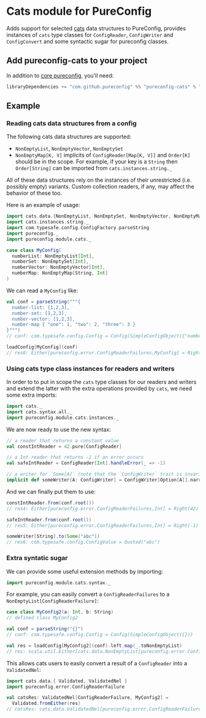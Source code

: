 # Cats module for PureConfig

Adds support for selected [cats](http://typelevel.org/cats/) data structures to PureConfig, provides instances of
`cats` type classes for `ConfigReader`,  `ConfigWriter` and `ConfigConvert` and some syntactic sugar for pureconfig
classes.

## Add pureconfig-cats to your project

In addition to [core pureconfig](https://github.com/pureconfig/pureconfig), you'll need:

```scala
libraryDependencies += "com.github.pureconfig" %% "pureconfig-cats" % "0.9.2"
```

## Example

### Reading cats data structures from a config

The following cats data structures are supported: 

* `NonEmptyList`, `NonEmptyVector`, `NonEmptySet`
* `NonEmptyMap[K, V]` implicits of `ConfigReader[Map[K, V]]` and `Order[K]` should be in the scope.
For example, if your key is a `String` then `Order[String]` can be imported from `cats.instances.string._`

All of these data structures rely on the instances of their unrestricted (i.e. possibly empty) variants.
Custom collection readers, if any, may affect the behavior of these too.

Here is an example of usage:

```scala
import cats.data.{NonEmptyList, NonEmptySet, NonEmptyVector, NonEmptyMap}
import cats.instances.string._
import com.typesafe.config.ConfigFactory.parseString
import pureconfig._
import pureconfig.module.cats._

case class MyConfig(
  numberList: NonEmptyList[Int],
  numberSet: NonEmptySet[Int],
  numberVector: NonEmptyVector[Int],
  numberMap: NonEmptyMap[String, Int]
)
```

We can read a `MyConfig` like:
```scala
val conf = parseString("""{ 
  number-list: [1,2,3],
  number-set: [1,2,3],
  number-vector: [1,2,3],
  number-map { "one": 1, "two": 2, "three": 3 }     
}""")
// conf: com.typesafe.config.Config = Config(SimpleConfigObject({"number-list":[1,2,3],"number-map":{"one":1,"three":3,"two":2},"number-set":[1,2,3],"number-vector":[1,2,3]}))

loadConfig[MyConfig](conf)
// res0: Either[pureconfig.error.ConfigReaderFailures,MyConfig] = Right(MyConfig(NonEmptyList(1, 2, 3),TreeSet(1, 2, 3),NonEmptyVector(1, 2, 3),Map(one -> 1, three -> 3, two -> 2)))
```

### Using cats type class instances for readers and writers

In order to to put in scope the `cats` type classes for our readers and writers and extend the latter with the extra
operations provided by `cats`, we need some extra imports:

```scala
import cats._
import cats.syntax.all._
import pureconfig.module.cats.instances._
```

We are now ready to use the new syntax:

```scala
// a reader that returns a constant value
val constIntReader = 42.pure[ConfigReader]

// a Int reader that returns -1 if an error occurs
val safeIntReader = ConfigReader[Int].handleError(_ => -1)

// a writer for `Some[A]` (note that the `ConfigWriter` trait is invariant)
implicit def someWriter[A: ConfigWriter] = ConfigWriter[Option[A]].narrow[Some[A]]
```

And we can finally put them to use:

```scala
constIntReader.from(conf.root())
// res4: Either[pureconfig.error.ConfigReaderFailures,Int] = Right(42)

safeIntReader.from(conf.root())
// res5: Either[pureconfig.error.ConfigReaderFailures,Int] = Right(-1)

someWriter[String].to(Some("abc"))
// res6: com.typesafe.config.ConfigValue = Quoted("abc")
```

### Extra syntatic sugar

We can provide some useful extension methods by importing:

```scala
import pureconfig.module.cats.syntax._
```

For example, you can easily convert a `ConfigReaderFailures` to a `NonEmptyList[ConfigReaderFailure]`:

```scala
case class MyConfig2(a: Int, b: String)
// defined class MyConfig2

val conf = parseString("{}")
// conf: com.typesafe.config.Config = Config(SimpleConfigObject({}))

val res = loadConfig[MyConfig2](conf).left.map(_.toNonEmptyList)
// res: scala.util.Either[cats.data.NonEmptyList[pureconfig.error.ConfigReaderFailure],MyConfig2] = Left(NonEmptyList(ConvertFailure(KeyNotFound(a,Set()),None,), ConvertFailure(KeyNotFound(b,Set()),None,)))
```

This allows cats users to easily convert a result of a `ConfigReader` into a `ValidatedNel`:

```scala
import cats.data.{ Validated, ValidatedNel }
import pureconfig.error.ConfigReaderFailure
```

```scala
val catsRes: ValidatedNel[ConfigReaderFailure, MyConfig2] =
  Validated.fromEither(res)
// catsRes: cats.data.ValidatedNel[pureconfig.error.ConfigReaderFailure,MyConfig2] = Invalid(NonEmptyList(ConvertFailure(KeyNotFound(a,Set()),None,), ConvertFailure(KeyNotFound(b,Set()),None,)))
```
